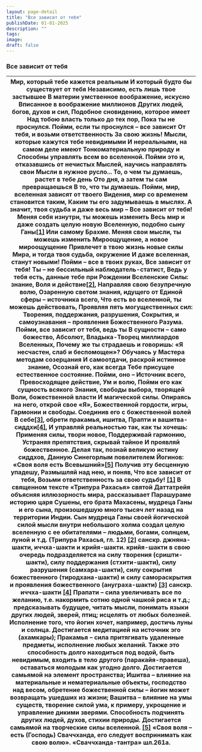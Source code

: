 ```yaml
---
layout: page-detail
title: "Все зависит от тебя"
publishDate: 01-01-2025
description: ""
tags:
image:
draft: false
---
```


### Все зависит от тебя

| Мир, который тебе кажется реальным  И который будто бы существует от тебя  Независимо, есть лишь твое застывшее  В материи умственное воображение, искусно  Вписанное в воображение миллионов  Других людей, богов, духов и сил,  Подобное сновидению, которое имеет  Над тобою власть только до тех пор,  Пока ты не проснулся.  Пойми, если ты проснулся – все зависит  От тебя, и возьми ответственность  За свою жизнь!  Мысли, которые кажутся тебе невидимыми  И нереальными, на самом деле имеют  Тонкоматериальную природу и  Способны управлять всем во вселенной.  Пойми это и, отказавшись от нечистых  Мыслей, научись направлять свои  Мысли в нужное русло...  То, о чем ты думаешь, растет в тебе день  Ото дня, а затем ты сам превращаешься  В то, что ты думаешь.  Пойми, мир, вселенная зависят от твоего  Видения, мир со временем становится таким,  Каким ты его задумываешь в мыслях.  А значит, твоя судьба и даже весь мир –  Все зависит от тебя!  Меняя себя изнутри, ты можешь изменить  Весь мир и даже создать целую новую  Вселенную, подобно сыну Ганы[\[1\]](#%5Fftn1)  Или самому Брахме.  Меняя свои мысли, ты можешь изменить  Мироощущение, а новое мироощущение  Привлечет в твою жизнь новые силы  Мира, и тогда твоя судьба, окружение  И даже вселенная, станут новыми!  Пойми – все в твоих руках,  Все зависит от тебя!  Ты – не бессильный наблюдатель-статист,  Ведь у тебя есть, данные тебе при  Рождении Вселенские Силы: знание,  Воля и действие[\[2\]](#%5Fftn2),  Направляя свою безупречную волю,  Озаренную светом знания, идущего от  Единой сферы – источника всего,  Что есть во вселенной, ты можешь действовать,  Проявляя пять могущественных сил:  Творения, поддержания, разрушения,  Сокрытия, и самоузнавания – проявления  Божественного Разума.  Пойми, все зависит от тебя, ведь ты  В сущности – само божество, Абсолют,  Владыка-Творец миллиардов  Вселенных,  Почему же ты страдаешь и говоришь:  «Я несчастен, слаб и беспомощен»?  Обучаясь у Мастера методам созерцания  И самоотдачи, раскрой истинное знание,  Осознай его, как всегда  Тебе присущее естественное состояние.  Пойми, оно – Источник всего,  Превосходящее действие,  Ум и волю,  Пойми его как сущность всякого  Знания, свободы выбора, творящей  Воли, божественной власти  И магической силы.  Опираясь на него, открой свое «Я»,  Божественной гордости, игры,  Гармонии и свободы.  Соединив его с божественной волей  В себе[\[3\]](#%5Fftn3), обрети пракамья, ишитва,  Прапти и вашитва-сиддхи[\[4\]](#%5Fftn4),  И управляй реальностью так, как ты хочешь:  Применяя силы, твори новое,  Поддерживай гармонию,  Устраняя препятствия, скрывай тайное  И проявляй божественное.  Делая так, познай великую истину сиддхов,  Данную Синегорлым повелителем  Йогинов: «Своя воля есть  Всевышний»[\[5\]](#%5Fftn5)  Получив эту бесценную упадешу,  Размышляй над нею, и поняв,  Что все зависит от тебя,  Возьми ответственность за свою судьбу! [\[1\]](#%5Fftnref1) В священном тексте «Трипура Рахасья» святой Даттатрейя объясняя иллюзорность мира, рассказывает Парашураме историю царя Сушены, его брата Махасены, мудреца Ганы и его сына, произошедшую много тысяч лет назад на территории Индии. Сын мудреца Ганы своей йогической силой мысли внутри небольшого холма создал целую вселенную с ее обитателями – людьми, богами, солнцем, луной и т.д. (Трипура Рахасья, гл. 12) [\[2\]](#%5Fftnref2) санскр. джняна-шакти, иччха-шакти и крийя-шакти. крийя-шакти в свою очередь подразделяется на силу творения (сришти-шакти), силу поддержания (стхити-шакти), силу разрушения (самхара-шакти), силу сокрытия божественного (тиродхана-шакти) и силу самораскрытия и проявления божественного (ануграха-шакти) [\[3\]](#%5Fftnref3) санскр. иччха-шакти [\[4\]](#%5Fftnref4) Прапати – сила увеличивать все по желанию, т.е. накормить сотню одной чашкой риса и т.д.; предсказывать будущее, читать мысли, понимать языки других людей, зверей, птиц; исцелять от любых болезней. Исполнение того, что йогин хочет, например, достичь луны и солнца. Достигается медитацией на источник эго (ахамкары); Пракамья – сила притягивать удаленные предметы, исполнение любых желаний. Также это способность долго находиться под водой, быть невидимым, входить в тело другого (паракайя-правеша), оставаться молодым как угодно долго. Достигается самьямой на элемент пространства; Ишитва – влияние на материальные и нематериальные объекты, господство над весом, обретение божественной силы – йогин может возвращать ушедших из жизни; Вашитва – влияние на умы существ, творение силой ума, к примеру, укрощение и управление дикими зверями. Способность подчинять других людей, духов, стихии природы. Достигается самьямой на творческие силы вселенной. [\[5\]](#%5Fftnref5) «Своя воля – есть (Господь) Сваччханда, его следует воспринимать как свою волю». «Сваччханда-тантра» шл.261а. |
| ---------------------------------------------------------------------------------------------------------------------------------------------------------------------------------------------------------------------------------------------------------------------------------------------------------------------------------------------------------------------------------------------------------------------------------------------------------------------------------------------------------------------------------------------------------------------------------------------------------------------------------------------------------------------------------------------------------------------------------------------------------------------------------------------------------------------------------------------------------------------------------------------------------------------------------------------------------------------------------------------------------------------------------------------------------------------------------------------------------------------------------------------------------------------------------------------------------------------------------------------------------------------------------------------------------------------------------------------------------------------------------------------------------------------------------------------------------------------------------------------------------------------------------------------------------------------------------------------------------------------------------------------------------------------------------------------------------------------------------------------------------------------------------------------------------------------------------------------------------------------------------------------------------------------------------------------------------------------------------------------------------------------------------------------------------------------------------------------------------------------------------------------------------------------------------------------------------------------------------------------------------------------------------------------------------------------------------------------------------------------------------------------------------------------------------------------------------------------------------------------------------------------------------------------------------------------------------------------------------------------------------------------------------------------------------------------------------------------------------------------------------------------------------------------------------------------------------------------------------------------------------------------------------------------------------------------------------------------------------------------------------------------------------------------------------------------------------------------------------------------------------------------------------------------------------------------------------------------------------------------------------------------------------------------------------------------------------------------------------------------------------------------------------------------------------------------------------------------------------------------------------------------------------------------------------------------------------------------------------------------------------------------------------------------------------------------------------------------------------------------------------------------------------------------------------------------------------------------------------------------------------------------------------------------------------------------------------------------------------------------------------------------------------------------------------------------------------------------------------------------------------------------------------------------------------------------------------------------------------------------------------------------------------------------------------------------------------------------------------------------------------------------------------------------------------------------------------------------------------------------------------------------------------------------------------------------------------------------------------------------------------------------------------------------------------------------------------------------------------------------------------------------------------------------------------------------------------------------------------------------------------------------------------------------------------------------------------------------- |
  
  
